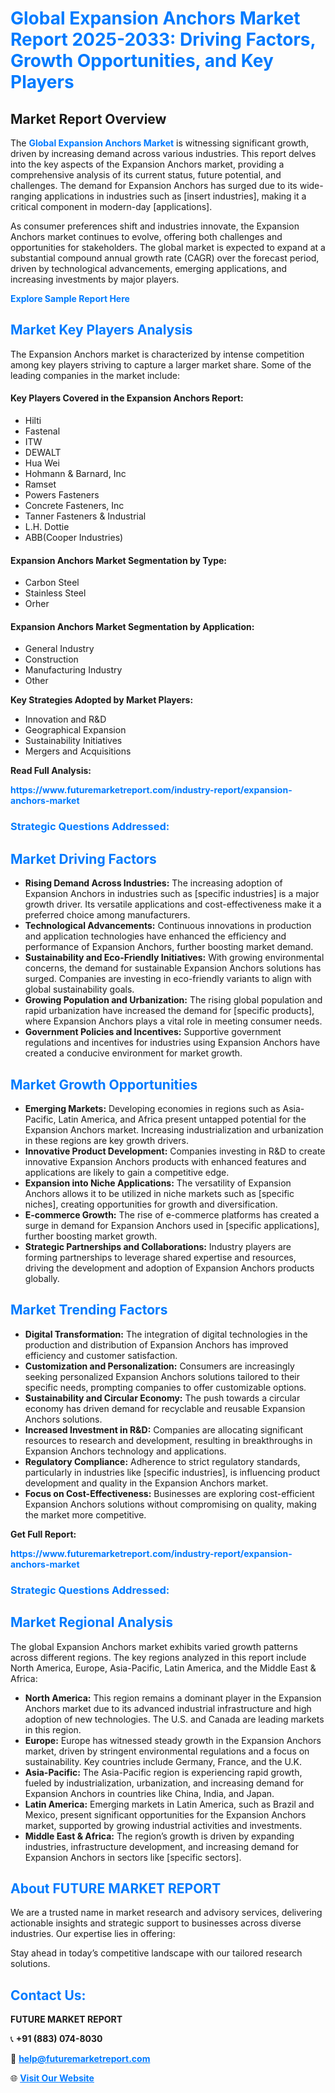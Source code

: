 <h1 style="color: #007BFF;">Global Expansion Anchors Market Report 2025-2033: Driving Factors, Growth Opportunities, and Key Players</h1>

<section id="overview">
<h2>Market Report Overview</h2>
<p>The <a href="https://www.futuremarketreport.com/industry-report/expansion-anchors-market" style="color: #007BFF; text-decoration: none;"><strong>Global Expansion Anchors Market</strong></a> is witnessing significant growth, driven by increasing demand across various industries. This report delves into the key aspects of the Expansion Anchors market, providing a comprehensive analysis of its current status, future potential, and challenges. The demand for Expansion Anchors has surged due to its wide-ranging applications in industries such as [insert industries], making it a critical component in modern-day [applications].</p>
<p>As consumer preferences shift and industries innovate, the Expansion Anchors market continues to evolve, offering both challenges and opportunities for stakeholders. The global market is expected to expand at a substantial compound annual growth rate (CAGR) over the forecast period, driven by technological advancements, emerging applications, and increasing investments by major players.</p>
</section>

<section id="overview">
<p><a href="https://www.futuremarketreport.com/request-sample/reportId=60346" style="color: #007BFF; text-decoration: none;"><strong>Explore Sample Report Here</strong></a></p>
</section>

<section id="key-players">
<h2 style="color: #007BFF;">Market Key Players Analysis</h2>
<p>The Expansion Anchors market is characterized by intense competition among key players striving to capture a larger market share. Some of the leading companies in the market include:</p>
<h4>Key Players Covered in the Expansion Anchors Report:</h4>
<ul><li>Hilti</li><li>Fastenal</li><li>ITW</li><li>DEWALT</li><li>Hua Wei</li><li>Hohmann &amp; Barnard, Inc</li><li>Ramset</li><li>Powers Fasteners</li><li>Concrete Fasteners, Inc</li><li>Tanner Fasteners &amp; Industrial</li><li>L.H. Dottie</li><li>ABB(Cooper Industries)</li></ul>
<h4>Expansion Anchors Market Segmentation by Type:</h4>
<ul><li>Carbon Steel</li><li>Stainless Steel</li><li>Orher</li></ul>

<h4>Expansion Anchors Market Segmentation by Application:</h4>
<ul><li>General Industry</li><li>Construction</li><li>Manufacturing Industry</li><li>Other</li></ul>
<p><strong>Key Strategies Adopted by Market Players:</strong></p>
<ul>
<li>Innovation and R&D</li>
<li>Geographical Expansion</li>
<li>Sustainability Initiatives</li>
<li>Mergers and Acquisitions</li>
</ul>
</section>

<section>
<p><strong>Read Full Analysis: </strong></p><a href="https://www.futuremarketreport.com/industry-report/expansion-anchors-market" style="color: #007BFF; text-decoration: none;"><strong>https://www.futuremarketreport.com/industry-report/expansion-anchors-market</strong></a>
<h3 style="color: #007BFF;">Strategic Questions Addressed:</h3>
</section>

<section id="driving-factors">
<h2 style="color: #007BFF;">Market Driving Factors</h2>
<ul>
<li><strong>Rising Demand Across Industries:</strong> The increasing adoption of Expansion Anchors in industries such as [specific industries] is a major growth driver. Its versatile applications and cost-effectiveness make it a preferred choice among manufacturers.</li>
<li><strong>Technological Advancements:</strong> Continuous innovations in production and application technologies have enhanced the efficiency and performance of Expansion Anchors, further boosting market demand.</li>
<li><strong>Sustainability and Eco-Friendly Initiatives:</strong> With growing environmental concerns, the demand for sustainable Expansion Anchors solutions has surged. Companies are investing in eco-friendly variants to align with global sustainability goals.</li>
<li><strong>Growing Population and Urbanization:</strong> The rising global population and rapid urbanization have increased the demand for [specific products], where Expansion Anchors plays a vital role in meeting consumer needs.</li>
<li><strong>Government Policies and Incentives:</strong> Supportive government regulations and incentives for industries using Expansion Anchors have created a conducive environment for market growth.</li>
</ul>
</section>

<section id="growth-opportunities">
<h2 style="color: #007BFF;">Market Growth Opportunities</h2>
<ul>
<li><strong>Emerging Markets:</strong> Developing economies in regions such as Asia-Pacific, Latin America, and Africa present untapped potential for the Expansion Anchors market. Increasing industrialization and urbanization in these regions are key growth drivers.</li>
<li><strong>Innovative Product Development:</strong> Companies investing in R&D to create innovative Expansion Anchors products with enhanced features and applications are likely to gain a competitive edge.</li>
<li><strong>Expansion into Niche Applications:</strong> The versatility of Expansion Anchors allows it to be utilized in niche markets such as [specific niches], creating opportunities for growth and diversification.</li>
<li><strong>E-commerce Growth:</strong> The rise of e-commerce platforms has created a surge in demand for Expansion Anchors used in [specific applications], further boosting market growth.</li>
<li><strong>Strategic Partnerships and Collaborations:</strong> Industry players are forming partnerships to leverage shared expertise and resources, driving the development and adoption of Expansion Anchors products globally.</li>
</ul>
</section>

<section id="trending-factors">
<h2 style="color: #007BFF;">Market Trending Factors</h2>
<ul>
<li><strong>Digital Transformation:</strong> The integration of digital technologies in the production and distribution of Expansion Anchors has improved efficiency and customer satisfaction.</li>
<li><strong>Customization and Personalization:</strong> Consumers are increasingly seeking personalized Expansion Anchors solutions tailored to their specific needs, prompting companies to offer customizable options.</li>
<li><strong>Sustainability and Circular Economy:</strong> The push towards a circular economy has driven demand for recyclable and reusable Expansion Anchors solutions.</li>
<li><strong>Increased Investment in R&D:</strong> Companies are allocating significant resources to research and development, resulting in breakthroughs in Expansion Anchors technology and applications.</li>
<li><strong>Regulatory Compliance:</strong> Adherence to strict regulatory standards, particularly in industries like [specific industries], is influencing product development and quality in the Expansion Anchors market.</li>
<li><strong>Focus on Cost-Effectiveness:</strong> Businesses are exploring cost-efficient Expansion Anchors solutions without compromising on quality, making the market more competitive.</li>
</ul>
</section>

<section>
<p><strong>Get Full Report: </strong></p><a href="https://www.futuremarketreport.com/industry-report/expansion-anchors-market" style="color: #007BFF; text-decoration: none;"><strong>https://www.futuremarketreport.com/industry-report/expansion-anchors-market</strong></a>
<h3 style="color: #007BFF;">Strategic Questions Addressed:</h3>
</section>


<section id="regional-analysis">
<h2 style="color: #007BFF;">Market Regional Analysis</h2>
<p>The global Expansion Anchors market exhibits varied growth patterns across different regions. The key regions analyzed in this report include North America, Europe, Asia-Pacific, Latin America, and the Middle East & Africa:</p>
<ul>
<li><strong>North America:</strong> This region remains a dominant player in the Expansion Anchors market due to its advanced industrial infrastructure and high adoption of new technologies. The U.S. and Canada are leading markets in this region.</li>
<li><strong>Europe:</strong> Europe has witnessed steady growth in the Expansion Anchors market, driven by stringent environmental regulations and a focus on sustainability. Key countries include Germany, France, and the U.K.</li>
<li><strong>Asia-Pacific:</strong> The Asia-Pacific region is experiencing rapid growth, fueled by industrialization, urbanization, and increasing demand for Expansion Anchors in countries like China, India, and Japan.</li>
<li><strong>Latin America:</strong> Emerging markets in Latin America, such as Brazil and Mexico, present significant opportunities for the Expansion Anchors market, supported by growing industrial activities and investments.</li>
<li><strong>Middle East & Africa:</strong> The region’s growth is driven by expanding industries, infrastructure development, and increasing demand for Expansion Anchors in sectors like [specific sectors].</li>
</ul>
</section>

<footer>
<h2 style="color: #007BFF;">About FUTURE MARKET REPORT</h2>
<p>We are a trusted name in market research and advisory services, delivering actionable insights and strategic support to businesses across diverse industries. Our expertise lies in offering:</p>

<p>Stay ahead in today’s competitive landscape with our tailored research solutions.</p>

<h2 style="color: #007BFF;">Contact Us:</h2>
<p><strong>FUTURE MARKET REPORT</strong></p>
<p>📞 <strong>+91 (883) 074-8030</strong></p>
<p>📧 <strong><a href="mailto:help@futuremarketreport.com" style="color: #007BFF;">help@futuremarketreport.com</a></strong></p>
<p>🌐 <strong><a href="https://www.futuremarketreport.com/" style="color: #007BFF;">Visit Our Website</a></strong></p>
</footer>